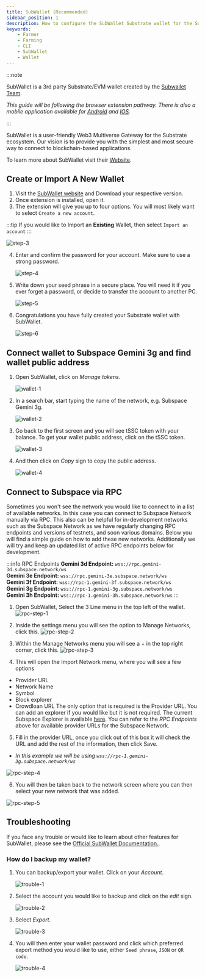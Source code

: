```yaml
---
title: SubWallet (Recommended)
sidebar_position: 1
description: How to configure the SubWallet Substrate wallet for the Subspace Network
keywords:
    - Farmer
    - Farming
    - CLI
    - SubWallet
    - Wallet
---
```


:::note

SubWallet is a 3rd party Substrate/EVM wallet created by the [Subwallet Team](https://subwallet.app).

*This guide will be following the browser extension pathway. There is also a mobile application available for [Android](https://play.google.com/store/apps/details?id=app.subwallet.mobile&pli=1) and [IOS](https://testflight.apple.com/join/ZW3pUbWj).*

:::

SubWallet is a user-friendly Web3 Multiverse Gateway for the Substrate ecosystem. Our vision is to provide you with the simplest and most secure way to connect to blockchain-based applications. 

To learn more about SubWallet visit their [Website](https://subwallet.app).

## Create or Import A New Wallet

1. Visit the [SubWallet website](https://subwallet.app/download.html) and Download your respective version. 
2. Once extension is installed, open it.
3. The extension will give you up to four options. You will most likely want to select `Create a new account`.

:::tip
If you would like to Import an **Existing** Wallet, then select `Import an account`
:::

![step-3](/img/doc-imgs/subwallet/Subwallet-1.png)

4. Enter and confirm the password for your account. Make sure to use a strong password. 

    ![step-4](/img/doc-imgs/subwallet/Subwallet-2.png)

5. Write down your seed phrase in a secure place. You will need it if you ever forget a password, or decide to transfer the account to another PC. 

    ![step-5](/img/doc-imgs/subwallet/Subwallet-3.png)

6. Congratulations you have fully created your Substrate wallet with SubWallet.

    ![step-6](/img/doc-imgs/subwallet/Subwallet-4.png)

## Connect wallet to Subspace Gemini 3g and find wallet public address

1. Open SubWallet, click on *Manage tokens*.

    ![wallet-1](/img/doc-imgs/subwallet/Subwallet-5.png)

2. In a search bar, start typing the name of the network, e.g. Subspace Gemini 3g.

    ![wallet-2](/img/doc-imgs/subwallet/Subwallet-6.png)

3. Go back to the first screen and you will see tSSC token with your balance.
To get your wallet public address, click on the tSSC token.

   ![wallet-3](/img/doc-imgs/subwallet/Subwallet-7.png)

4. And then click on *Copy* sign to copy the public address. 

    ![wallet-4](/img/doc-imgs/subwallet/Subwallet-8.png)


## Connect to Subspace via RPC

Sometimes you won't see the network you would like to connect to in a list of available networks. In this case you can connect to Subspace Network manually via RPC.
This also can be helpful for in-development networks such as the Subspace Network as we have regularly changing RPC endpoints and versions of testnets, and soon various domains. Below you will find a simple guide on how to add these new networks. Additionally we will try and keep an updated list of active RPC endpoints below for development.

:::info RPC Endpoints
**Gemini 3d Endpoint:** `wss://rpc.gemini-3d.subspace.network/ws`<br />
**Gemini 3e Endpoint:** `wss://rpc.gemini-3e.subspace.network/ws`<br />
**Gemini 3f Endpoint:** `wss://rpc-1.gemini-3f.subspace.network/ws`<br />
**Gemini 3g Endpoint:** `wss://rpc-1.gemini-3g.subspace.network/ws`<br />
**Gemini 3h Endpoint:** `wss://rpc-1.gemini-3h.subspace.network/ws`
:::

1. Open SubWallet, Select the 3 Line menu in the top left of the wallet.
    ![rpc-step-1](/img/doc-imgs/subwallet/rpc-1.png)

2. Inside the settings menu you will see the option to Manage Networks, click this.
    ![rpc-step-2](/img/doc-imgs/subwallet/rpc-2.png)
    
3. Within the Manage Networks menu you will see a + in the top right corner, click this.
    ![rpc-step-3](/img/doc-imgs/subwallet/rpc-3.png)

4. This will open the Import Network menu, where you will see a few options
- Provider URL
- Network Name
- Symbol
- Block explorer
- Crowdloan URL
The only option that is required is the Provider URL. You can add an explorer if you would like but it is not required. The current Subspace Explorer is available [here](https://explorer.subspace.network).
You can refer to the *RPC Endpoints* above for available provider URLs for the Subspace Network.
    
5. Fill in the provider URL, once you click out of this box it will check the URL and add the rest of the information, then click Save. 
- *In this example we will be using `wss://rpc-1.gemini-3g.subspace.network/ws`*

![rpc-step-4](/img/doc-imgs/subwallet/rpc-4.png)

6. You will then be taken back to the network screen where you can then select your new network that was added.

![rpc-step-5](/img/doc-imgs/subwallet/rpc-5.png)

## Troubleshooting

If you face any trouble or would like to learn about other features for SubWallet, please see the [Official SubWallet Documentation.](https://docs.subwallet.app/).


### How do I backup my wallet?

1. You can backup/export your wallet. Click on your *Account*.

    ![trouble-1](/img/doc-imgs/subwallet/Trouble-1.png)


2. Select the account you would like to backup and click on the *edit* sign.

    ![trouble-2](/img/doc-imgs/subwallet/Trouble-2.png)

3. Select *Export*.

    ![trouble-3](/img/doc-imgs/subwallet/Trouble-3.png)

4. You will then enter your wallet password and click which preferred export method you would like to use, either `Seed phrase`, `JSON` or `QR code`.

    ![trouble-4](/img/doc-imgs/subwallet/Trouble-4.png)

